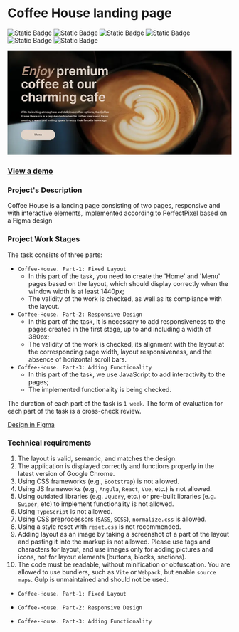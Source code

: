 # Coffee House landing page

![Static Badge](https://img.shields.io/badge/JavaScript-323330?style=flat&logo=javascript&logoColor=F7DF1E) ![Static Badge](https://img.shields.io/badge/Sass-CC6699?logo=sass&logoColor=white) ![Static Badge](https://img.shields.io/badge/webpack5-gray?logo=webpack) ![Static Badge](https://img.shields.io/badge/HTML5-E34F26?style=flat&logo=html5&logoColor=white) ![Static Badge](https://img.shields.io/badge/Figma-orange?logo=figma&logoColor=white) ![Static Badge](https://img.shields.io/badge/PerfectPixel-blue) 

![screenshot](./src/assets/img/readme.webp "project preview")

### [View a demo](https://anthony-th.github.io/coffee-house/ "live demo")

### Project's Description
Coffee House is a landing page consisting of two pages, responsive and with interactive elements, implemented according to PerfectPixel based on a Figma design

### Project Work Stages
The task consists of three parts:

- `Coffee-House. Part-1: Fixed Layout`
    - In this part of the task, you need to create the 'Home' and 'Menu' pages based on the layout, which should display correctly when the window width is at least 1440px;
    - The validity of the work is checked, as well as its compliance with the layout.
- `Coffee-House. Part-2: Responsive Design`
    - In this part of the task, it is necessary to add responsiveness to the pages created in the first stage, up to and including a width of 380px;
    - The validity of the work is checked, its alignment with the layout at the corresponding page width, layout responsiveness, and the absence of horizontal scroll bars.
- `Coffee-House. Part-3: Adding Functionality`
    - In this part of the task, we use JavaScript to add interactivity to the pages;
    - The implemented functionality is being checked.

The duration of each part of the task is `1 week`.
The form of evaluation for each part of the task is a cross-check review.

[Design in Figma](https://www.figma.com/file/SAoBmuOqTfguehdT4IFRxQ/Coffee-House?type=design&node-id=0-1&mode=design&t=qis81E9Ovgx47eVl-0)

### Technical requirements
1. The layout is valid, semantic, and matches the design.
2. The application is displayed correctly and functions properly in the latest version of Google Chrome.
3. Using CSS frameworks (e.g., `Bootstrap`) is not allowed.
4. Using JS frameworks (e.g., `Angula`, `React`, `Vue`, etc.) is not allowed.
5. Using outdated libraries (e.g. `JQuery`, etc.) or pre-built libraries (e.g. `Swiper`, etc) to implement functionality is not allowed.
6. Using `TypeScript` is not allowed.
7. Using CSS preprocessors (`SASS`, `SCSS`), `normalize.css` is allowed.
8. Using a style reset with `reset.css` is not recommended.
9. Adding layout as an image by taking a screenshot of a part of the layout and pasting it into the markup is not allowed. Please use tags and characters for layout, and use images only for adding pictures and icons, not for layout elements (buttons, blocks, sections).
10. The code must be readable, without minification or obfuscation. You are allowed to use bundlers, such as `Vite` or `Webpack`, but enable `source maps`. Gulp is unmaintained and should not be used.


- `Coffee-House. Part-1: Fixed Layout`

- `Coffee-House. Part-2: Responsive Design`

- `Coffee-House. Part-3: Adding Functionality`
